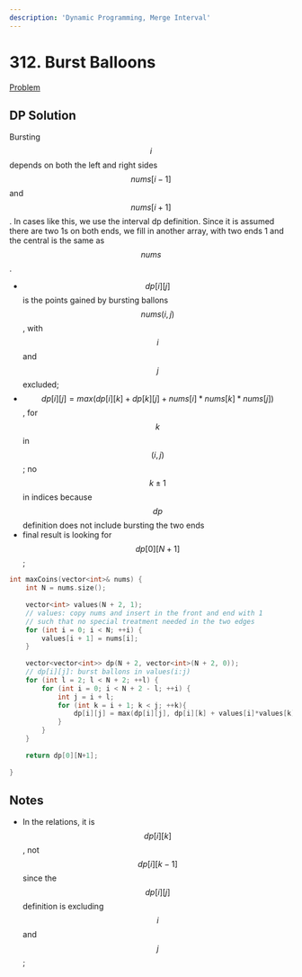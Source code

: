 ```yaml
---
description: 'Dynamic Programming, Merge Interval'
---
```


# 312. Burst Balloons

[Problem](https://leetcode.com/problems/burst-balloons/)

## DP Solution

Bursting $$i$$ depends on both the left and right sides $$nums[i-1]$$ and $$nums[i+1]$$. In cases like this, we 
use the interval dp definition. Since it is assumed there are two 1s on both ends, we fill in another array, with 
two ends 1 and the central is the same as $$nums$$.
- $$dp[i][j]$$ is the points gained by bursting ballons $$nums(i,j)$$, with $$i$$ and $$j$$ excluded;
- $$dp[i][j] = max(dp[i][k] + dp[k][j] + nums[i]*nums[k]*nums[j])$$, for $$k$$ in $$(i,j)$$; no $$k\pm1$$ in indices because $$dp$$ definition does not include bursting the two ends
- final result is looking for $$dp[0][N+1]$$;

```cpp
int maxCoins(vector<int>& nums) {
    int N = nums.size();
    
    vector<int> values(N + 2, 1);
    // values: copy nums and insert in the front and end with 1
    // such that no special treatment needed in the two edges
    for (int i = 0; i < N; ++i) {
        values[i + 1] = nums[i];
    }
    
    vector<vector<int>> dp(N + 2, vector<int>(N + 2, 0));
    // dp[i][j]: burst ballons in values(i:j)
    for (int l = 2; l < N + 2; ++l) {
        for (int i = 0; i < N + 2 - l; ++i) {
            int j = i + l;
            for (int k = i + 1; k < j; ++k){
                dp[i][j] = max(dp[i][j], dp[i][k] + values[i]*values[k]*values[j] + dp[k][j]);
            }
        }
    }
    
    return dp[0][N+1];
    
}
```

## Notes
- In the relations, it is $$dp[i][k]$$, not $$dp[i][k-1]$$ since the $$dp[i][j]$$ definition is excluding $$i$$ and $$j$$;
